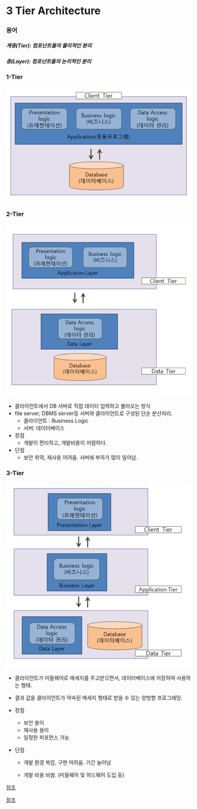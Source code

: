 # 3 Tier Architecture

### 용어

##### 계층(Tier): 컴포넌트들의 물리적인 분리

##### 층(Layer): 컴포넌트들의 논리적인 분리

### 1-Tier

![072714_1307_3TierArchit1](https://github.com/minhee0327/TIL/blob/master/image/072714_1307_3TierArchit1.png)

### 2-Tier

![072714_1307_3TierArchit2](https://github.com/minhee0327/TIL/blob/master/image/072714_1307_3TierArchit2.png)

* 클라이언트에서 DB 서버로 직접 데이터 입력하고 불러오는 방식 
* file server, DBMS server등 서버와 클라이언트로 구성된 단순 분산처리.
  * 클라이언트 : Business Logic
  * 서버: 데이터베이스
* 장점
  * 개발이 편리하고, 개발비용이 저렴하다. 
* 단점
  * 보안 취약, 재사용 어려움. 서버에 부하가 많이 일어남. 



### 3-Tier

![072714_1307_3TierArchit3](https://github.com/minhee0327/TIL/blob/master/image/072714_1307_3TierArchit3.png)

- 클라이언트가 미들웨어로 메세지를 주고받으면서, 데이터베이스에 저장하여 사용하는 형태.

- 결과 값을 클라이언트가 약속된 메세지 형태로 받을 수 있는 양방향 프로그래밍.

- 장점

  - 보안 용이
  - 재사용 용이
  - 일정한 퍼포먼스 가능

- 단점

  - 개발 환경 복잡, 구현 어려움. 기간 늘어남

  - 개발 비용 비쌈. (미들웨어 및 하드웨어 도입 등)

    



[참조](https://m.blog.naver.com/limoremo/220073573980)

[참조](https://mkil.tistory.com/53)
